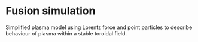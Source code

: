 # Fusion simulation
Simplified plasma model using Lorentz force and point particles to describe behaviour of plasma within a stable toroidal field.
